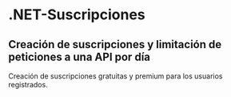 # .NET-Suscripciones

## Creación de suscripciones y limitación de peticiones a una API por día

Creación de suscripciones gratuitas y premium para los usuarios registrados.
